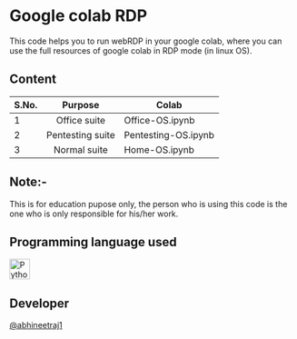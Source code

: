 # Google colab RDP
This code helps you to run webRDP in your google colab, where you can use the full resources of google colab in RDP mode (in linux OS).

## Content

| S.No. | Purpose | Colab |
| --- |:----------:| --- |
| 1 | Office suite | Office-OS.ipynb |
| 2 | Pentesting suite | Pentesting-OS.ipynb |
| 3 | Normal suite | Home-OS.ipynb |

## Note:-

This is for education pupose only, the person who is using this code is the one who is only responsible for his/her work.

## Programming language used
<a href="https://www.python.org/" target="_blank" rel="noreferrer"><img src="https://raw.githubusercontent.com/danielcranney/readme-generator/main/public/icons/skills/python-colored.svg" width="36" height="36" alt="Python" /></a>

## Developer

[@abhineetraj1](https://github.com/abhineetraj1)